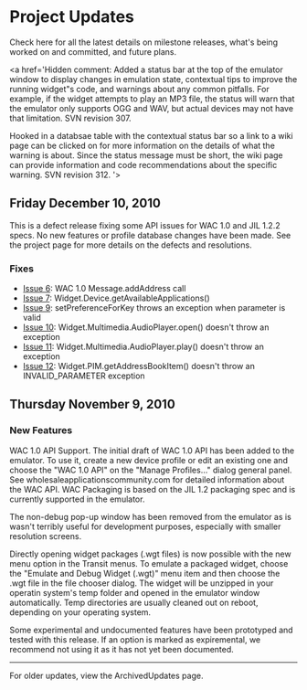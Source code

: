# Project Updates #

Check here for all the latest details on milestone releases, what's being worked on and committed, and future plans.

<a href='Hidden comment: 
Added a status bar at the top of the emulator window to display changes in emulation state, contextual tips to improve the running widget"s code, and warnings about any common pitfalls. For example, if the widget attempts to play an MP3 file, the status will warn that the emulator only supports OGG and WAV, but actual devices may not have that limitation. SVN revision 307.

Hooked in a databsae table with the contextual status bar so a link to a wiki page can be clicked on for more information on the details of what the warning is about. Since the status message must be short, the wiki page can provide information and code recommendations about the specific warning. SVN revision 312.
'></a>


## Friday December 10, 2010 ##

This is a defect release fixing some API issues for WAC 1.0 and JIL 1.2.2 specs. No new features or profile database changes have been made. See the project page for more details on the defects and resolutions.

### Fixes ###

  * [Issue 6](https://code.google.com/p/transit-widget-tools/issues/detail?id=6): WAC 1.0 Message.addAddress call
  * [Issue 7](https://code.google.com/p/transit-widget-tools/issues/detail?id=7): Widget.Device.getAvailableApplications()
  * [Issue 9](https://code.google.com/p/transit-widget-tools/issues/detail?id=9): setPreferenceForKey throws an exception when parameter is valid
  * [Issue 10](https://code.google.com/p/transit-widget-tools/issues/detail?id=10): Widget.Multimedia.AudioPlayer.open() doesn't throw an exception
  * [Issue 11](https://code.google.com/p/transit-widget-tools/issues/detail?id=11): Widget.Multimedia.AudioPlayer.play() doesn't throw an exception
  * [Issue 12](https://code.google.com/p/transit-widget-tools/issues/detail?id=12): Widget.PIM.getAddressBookItem() doesn't throw an INVALID\_PARAMETER exception


## Thursday November 9, 2010 ##

### New Features ###

WAC 1.0 API Support. The initial draft of WAC 1.0 API has been added to the emulator. To use it, create a new device profile or edit an existing one and choose the "WAC 1.0 API" on the "Manage Profiles..." dialog general panel. See wholesaleapplicationscommunity.com for detailed information about the WAC API. WAC Packaging is based on the JIL 1.2 packaging spec and is currently supported in the emulator.

The non-debug pop-up window has been removed from the emulator as is wasn't terribly useful for development purposes, especially with smaller resolution screens.

Directly opening widget packages (.wgt files) is now possible with the new menu option in the Transit menus. To emulate a packaged widget, choose the "Emulate and Debug Widget (.wgt)" menu item and then choose the .wgt file in the file chooser dialog. The widget will be unzipped in your operatin system's temp folder and opened in the emulator window automatically. Temp directories are usually cleaned out on reboot, depending on your operating system.

Some experimental and undocumented features have been prototyped and tested with this release. If an option is marked as expiremental, we recommend not using it as it has not yet been documented.


---


For older updates, view the ArchivedUpdates page.